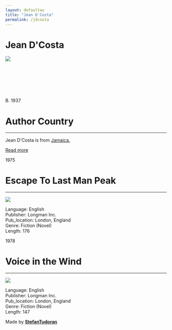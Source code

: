 ```yaml
---
layout: defaultau
title: "Jean D'Costa"
permalink: /jdcosta
---
```

<!-- partial:index.partial.html -->
<div class="content">
    <h1>Jean D'Costa</h1>
    <div class="quote">
        <div><img src="http://bwuucksgirlsinenglish.weebly.com/uploads/1/9/3/5/19356165/923714.jpg" class="logo"></div>
    </div>
    <div class="timeline">
        <div style="padding-bottom:100px;"></div>
        <div class="block">
            <div class="date right"><p class="right"> B. 1937 </p></div>
            <div class="dot"></div>
            <div class="left first">
            <div class="author_country">
                <h1>Author Country</h1><hr>
            <div class="aclocation"><p>Jean D'Costa is from <a href="http://localhost:4000/4">Jamaica.</a></p></div>
              <div class="acreadmore">   <a href="https://en.wikipedia.org/wiki/Jean_D%27Costa" target="_blank">Read more</a></div>
            </div>
            </div>
        </div>
         <div class="block">
            <div class="date right"><p class="right">1975</p></div>
            <div class="dot"></div>
            <div class="left hide">
                <h1>Escape To Last Man Peak</h1><hr>
                <p><img src="https://encrypted-tbn2.gstatic.com/images?q=tbn:ANd9GcSrfqzaBijoErltLnYaX4Y1kcv_xfJses68NOmCHDHnX6t-wleG"></p>
                <p>Language: English<br/>
                Publisher: Longman Inc.<br/>
                Pub_location: London, England<br/>
                Genre: Fiction (Novel)<br/>
                Length: 176</p>
            </div>
        </div>
        <div class="block">
            <div class="date left"><p class="left">1978</p></div>
            <div class="dot"></div>
            <div class="right hide">
                <h1>Voice in the Wind</h1><hr>
                <p><img src="https://i.pinimg.com/originals/a9/7a/97/a97a973e9ce011734ceb776cf616fc51.jpg"></p>
                <p>Language: English<br/>
                Publisher: Longman Inc.<br/>
                Pub_location: London, England<br/>
                Genre: Fiction (Novel)<br/>
                Length: 147</p>
            </div>
        </div>
        <div id="footer">
        <p id="copyright">Made by&nbsp;<strong><a href="https://www.linkedin.com/in/nicolae-stefan-tudoran-b02291127/" target="_blank">StefanTudoran</a></strong></p>
    </div>
</div>
<!-- partial -->
  <script src='https://cdnjs.cloudflare.com/ajax/libs/jquery/3.1.1/jquery.min.js'></script><script  src="assets/js/authorscript.js"></script>

